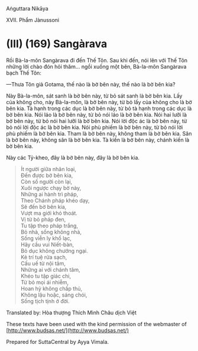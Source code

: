 Aṅguttara Nikāya

XVII. Phẩm Jànussoni

# (III) (169) Sangàrava

Rồi Bà-la-môn Sangàrava đi đến Thế Tôn. Sau khi đến, nói lên với Thế Tôn những lời chào đón hỏi thăm... ngồi xuống một bên, Bà-la-môn Sangàrava bạch Thế Tôn:

—Thưa Tôn giả Gotama, thế nào là bờ bên này, thế nào là bờ bên kia?

Này Bà-la-môn, sát sanh là bờ bên này, từ bỏ sát sanh là bờ bên kia. Lấy của không cho, này Bà-la-môn, là bờ bên này, từ bỏ lấy của không cho là bờ bên kia. Tà hạnh trong các dục là bờ bên này, từ bỏ tà hạnh trong các dục là bờ bên kia. Nói láo là bờ bên này, từ bỏ nói láo là bờ bên kia. Nói hai lưỡi là bờ bên này, từ bỏ nói hai lưỡi là bờ bên kia. Nói lời độc ác là bờ bên này, từ bỏ nói lời độc ác là bờ bên kia. Nói phù phiếm là bờ bên này, từ bỏ nói lời phù phiếm là bờ bên kia. Tham là bờ bên này, không tham là bờ bên kia. Sân là bờ bên này, không sân là bờ bên kia. Tà kiến là bờ bên này, chánh kiến là bờ bên kia.

Này các Tỷ-kheo, đây là bờ bên này, đây là bờ bên kia.

> Ít người giữa nhân loại,  
> Ðến được bờ bên kia,  
> Còn số người còn lại,  
> Xuôi ngược chạy bờ này,  
> Những ai hành trì pháp,  
> Theo Chánh pháp khéo dạy,  
> Sẽ đến bờ bên kia,  
> Vượt ma giới khó thoát.  
> Vị từ bỏ pháp đen,  
> Tu tập theo pháp trắng,  
> Bỏ nhà, sống không nhà,  
> Sống viễn ly khổ lạc,  
> Hãy cầu vui Niết-bàn,  
> Bỏ dục không chướng ngại.  
> Kẻ trí tuệ rửa sạch,  
> Cấu uế từ nội tâm,  
> Những ai với chánh tâm,  
> Khéo tu tập giác chi,  
> Từ bỏ mọi ái nhiễm,  
> Hoan hỷ không chấp thủ,  
> Không lậu hoặc, sáng chói,  
> Sống tịch tịnh ở đời.

Translated by: Hòa thượng Thích Minh Châu dịch Việt

These texts have been used with the kind permission of the webmaster of [http://www.budsas.net/](http://www.budsas.net/)

Prepared for SuttaCentral by Ayya Vimala.